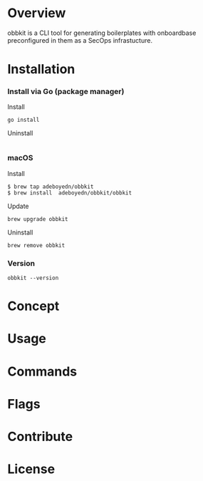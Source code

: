 # Overview

obbkit is a CLI tool for generating boilerplates with onboardbase preconfigured in them as a SecOps infrastucture.

# Installation

### Install via Go (package manager)
 
Install
 
```
go install 
```

Uninstall
```
```

### macOS

Install

```
$ brew tap adeboyedn/obbkit
$ brew install  adeboyedn/obbkit/obbkit
```

Update

```
brew upgrade obbkit
```

Uninstall

```
brew remove obbkit
```

### Version

```
obbkit --version
```


# Concept 

# Usage

# Commands 

# Flags 

# Contribute 

# License
